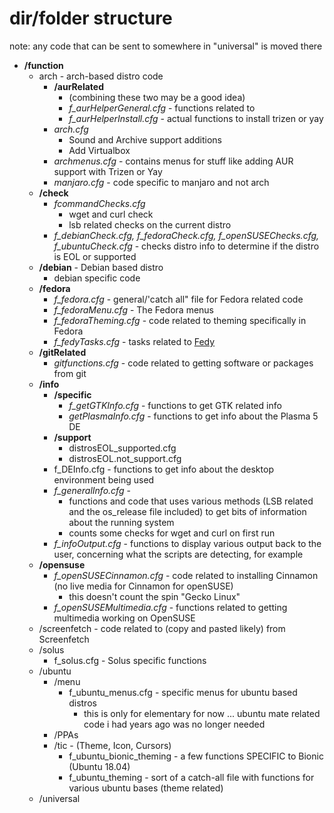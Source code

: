 # dir/folder structure

note: any code that can be sent to somewhere in "universal" is moved there

- **/function**
  - arch - arch-based distro code
    - **/aurRelated**
      - (combining these two may be a good idea)
      - *f_aurHelperGeneral.cfg* - functions related to
      - *f_aurHelperInstall.cfg* - actual functions to install trizen or yay
    - *arch.cfg*
      - Sound and Archive support additions
      - Add Virtualbox
    - *archmenus.cfg* - contains menus for stuff like adding AUR support with Trizen or Yay
    - *manjaro.cfg* - code specific to manjaro and not arch
  - **/check**
    - *fcommandChecks.cfg*
      - wget and curl check
      - lsb related checks on the current distro
    - *f_debianCheck.cfg, f_fedoraCheck.cfg, f_openSUSEChecks.cfg, f_ubuntuCheck.cfg* - checks distro info to determine if the distro is EOL or supported
  - **/debian** - Debian based distro
    - debian specific code
  - **/fedora**
    - *f_fedora.cfg* - general/'catch all" file for Fedora related code
    - *f_fedoraMenu.cfg* - The Fedora menus
    - *f_fedoraTheming.cfg* - code related to theming specifically in Fedora
    - *f_fedyTasks.cfg* - tasks related to [Fedy](https://github.com/rpmfusion-infra/fedy)
  - **/gitRelated**
    - *gitfunctions.cfg* - code related to getting software or packages from git
  - **/info**
    - **/specific**
      - *f_getGTKInfo.cfg* - functions to get GTK related info
      - *getPlasmaInfo.cfg* - functions to get info about the Plasma 5 DE
    - **/support**
      - distrosEOL_supported.cfg
      - distrosEOL.not_support.cfg
    - f_DEInfo.cfg - functions to get info about the desktop environment being used
    - *f_generalInfo.cfg* -
      - functions and code that uses various methods (LSB related and the os_release file included) to get bits of information about the running system
      - counts some checks for wget and curl on first run
    - *f_infoOutput.cfg* - functions to display various output back to the user, concerning what the scripts are detecting, for example
  - **/opensuse**
    - *f_openSUSECinnamon.cfg* - code related to installing Cinnamon (no live media for Cinnamon for openSUSE)
      - this doesn't count the spin "Gecko Linux"
    - *f_openSUSEMultimedia.cfg* - functions related to getting multimedia working on OpenSUSE
  - /screenfetch - code related to (copy and pasted likely) from Screenfetch
  - /solus
    - f_solus.cfg - Solus specific functions
  - /ubuntu
    - /menu
      - f_ubuntu_menus.cfg - specific menus for ubuntu based distros
        - this is only for elementary for now ... ubuntu mate related code i had years ago was no longer needed
    - /PPAs
    - /tic - (Theme, Icon, Cursors)
      - f_ubuntu_bionic_theming - a few functions SPECIFIC to Bionic (Ubuntu 18.04)
      - f_ubuntu_theming - sort of a catch-all file with functions for various ubuntu bases (theme related)
  - /universal